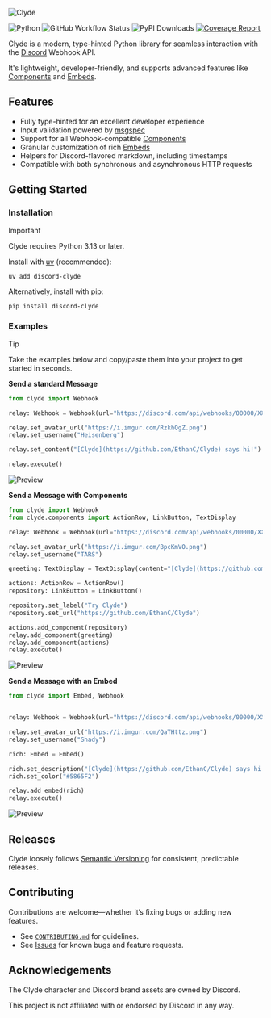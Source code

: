 ![Clyde](/assets/readme_banner.png)

![Python](https://img.shields.io/badge/Python-3-blue?logo=python&logoColor=white)
![GitHub Workflow Status](https://img.shields.io/github/actions/workflow/status/ethanc/clyde/workflow.yaml)
![PyPI Downloads](https://img.shields.io/pypi/dm/discord-clyde)
[![Coverage Report](https://codecov.io/gh/ethanc/clyde/branch/main/graph/badge.svg)](https://codecov.io/gh/ethanc/clyde)

Clyde is a modern, type-hinted Python library for seamless interaction with the [Discord](https://discord.com/) Webhook API.

It's lightweight, developer-friendly, and supports advanced features like [Components](https://discord.com/developers/docs/components/overview) and [Embeds](https://discord.com/developers/docs/resources/message#embed-object).

## Features

-   Fully type-hinted for an excellent developer experience
-   Input validation powered by [msgspec](https://github.com/jcrist/msgspec)
-   Support for all Webhook-compatible [Components](https://discord.com/developers/docs/components/overview)
-   Granular customization of rich [Embeds](https://discord.com/developers/docs/resources/message#embed-object)
-   Helpers for Discord-flavored markdown, including timestamps
-   Compatible with both synchronous and asynchronous HTTP requests

## Getting Started

### Installation

> [!IMPORTANT]
> Clyde requires Python 3.13 or later.

Install with [uv](https://github.com/astral-sh/uv) (recommended):

```
uv add discord-clyde
```

Alternatively, install with pip:

```
pip install discord-clyde
```

### Examples

> [!TIP]
> Take the examples below and copy/paste them into your project to get started in seconds.

**Send a standard Message**

```py
from clyde import Webhook

relay: Webhook = Webhook(url="https://discord.com/api/webhooks/00000/XXXXXXXXXX")

relay.set_avatar_url("https://i.imgur.com/RzkhQgZ.png")
relay.set_username("Heisenberg")

relay.set_content("[Clyde](https://github.com/EthanC/Clyde) says hi!")

relay.execute()
```

![Preview](/assets/readme_example_standard.png)

**Send a Message with Components**

```py
from clyde import Webhook
from clyde.components import ActionRow, LinkButton, TextDisplay

relay: Webhook = Webhook(url="https://discord.com/api/webhooks/00000/XXXXXXXXXX")

relay.set_avatar_url("https://i.imgur.com/BpcKmVO.png")
relay.set_username("TARS")

greeting: TextDisplay = TextDisplay(content="[Clyde](https://github.com/EthanC/Clyde) says hi!")

actions: ActionRow = ActionRow()
repository: LinkButton = LinkButton()

repository.set_label("Try Clyde")
repository.set_url("https://github.com/EthanC/Clyde")

actions.add_component(repository)
relay.add_component(greeting)
relay.add_component(actions)
relay.execute()
```

![Preview](/assets/readme_example_components.png)

**Send a Message with an Embed**

```py
from clyde import Embed, Webhook


relay: Webhook = Webhook(url="https://discord.com/api/webhooks/00000/XXXXXXXXXX")

relay.set_avatar_url("https://i.imgur.com/QaTHttz.png")
relay.set_username("Shady")

rich: Embed = Embed()

rich.set_description("[Clyde](https://github.com/EthanC/Clyde) says hi!")
rich.set_color("#5865F2")

relay.add_embed(rich)
relay.execute()
```

![Preview](/assets/readme_example_embed.png)

## Releases

Clyde loosely follows [Semantic Versioning](https://semver.org/) for consistent, predictable releases.

## Contributing

Contributions are welcome—whether it’s fixing bugs or adding new features.

-   See [`CONTRIBUTING.md`](/.github/CONTRIBUTING.md) for guidelines.
-   See [Issues](https://github.com/EthanC/Clyde/issues) for known bugs and feature requests.

## Acknowledgements

The Clyde character and Discord brand assets are owned by Discord.

This project is not affiliated with or endorsed by Discord in any way.
